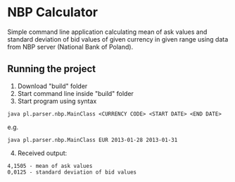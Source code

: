 # NBP Calculator
Simple command line application calculating mean of ask values and standard deviation of bid values of given currency in given range using data from NBP server (National Bank of Poland).

## Running the project
1. Download "build" folder
2. Start command line inside "build" folder
3. Start program using syntax
```
java pl.parser.nbp.MainClass <CURRENCY CODE> <START DATE> <END DATE>
```
e.g.
```
java pl.parser.nbp.MainClass EUR 2013-01-28 2013-01-31
```
4. Received output:
```
4,1505 - mean of ask values
0,0125 - standard deviation of bid values
```

